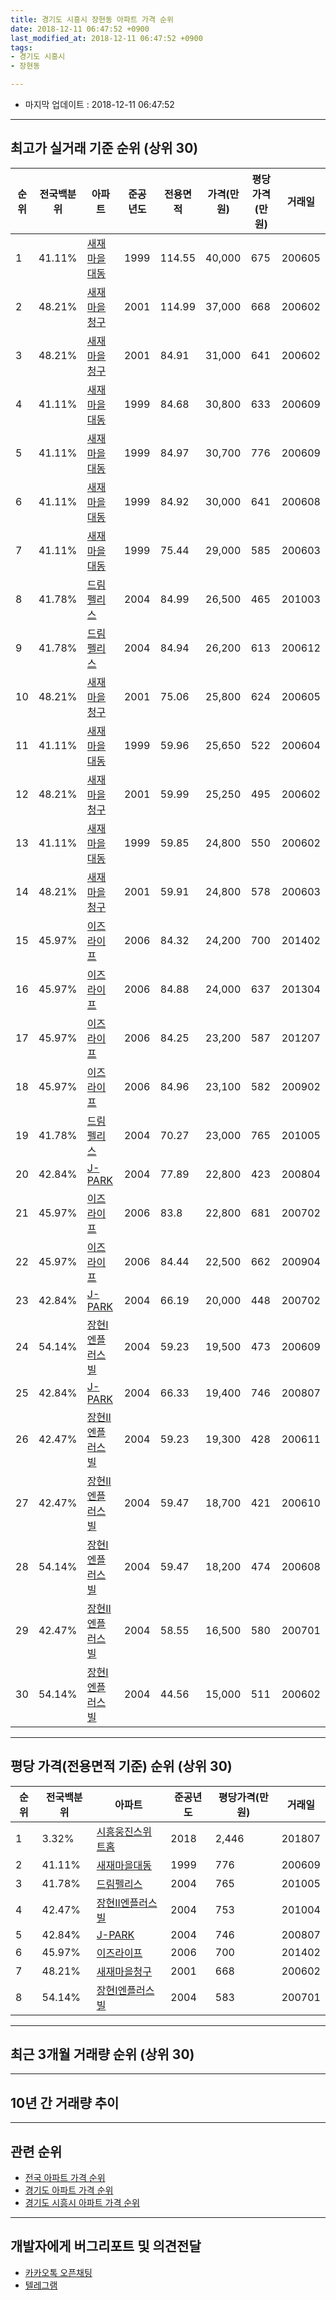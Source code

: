 ```yaml
---
title: 경기도 시흥시 장현동 아파트 가격 순위
date: 2018-12-11 06:47:52 +0900
last_modified_at: 2018-12-11 06:47:52 +0900
tags:
- 경기도 시흥시
- 장현동

---
```


* 마지막 업데이트 : 2018-12-11 06:47:52

---

## 최고가 실거래 기준 순위 (상위 30)


|순위|전국백분위|아파트|준공년도|전용면적|가격(만원)|평당가격(만원)|거래일|
|---|---|---|---|---|---|---|---|
|1|41.11%|[새재마을대동](https://search.naver.com/search.naver?query=%EA%B2%BD%EA%B8%B0%EB%8F%84+%EC%8B%9C%ED%9D%A5%EC%8B%9C+%EC%9E%A5%ED%98%84%EB%8F%99+%EC%83%88%EC%9E%AC%EB%A7%88%EC%9D%84%EB%8C%80%EB%8F%99)|1999|114.55|40,000|675|200605|
|2|48.21%|[새재마을청구](https://search.naver.com/search.naver?query=%EA%B2%BD%EA%B8%B0%EB%8F%84+%EC%8B%9C%ED%9D%A5%EC%8B%9C+%EC%9E%A5%ED%98%84%EB%8F%99+%EC%83%88%EC%9E%AC%EB%A7%88%EC%9D%84%EC%B2%AD%EA%B5%AC)|2001|114.99|37,000|668|200602|
|3|48.21%|[새재마을청구](https://search.naver.com/search.naver?query=%EA%B2%BD%EA%B8%B0%EB%8F%84+%EC%8B%9C%ED%9D%A5%EC%8B%9C+%EC%9E%A5%ED%98%84%EB%8F%99+%EC%83%88%EC%9E%AC%EB%A7%88%EC%9D%84%EC%B2%AD%EA%B5%AC)|2001|84.91|31,000|641|200602|
|4|41.11%|[새재마을대동](https://search.naver.com/search.naver?query=%EA%B2%BD%EA%B8%B0%EB%8F%84+%EC%8B%9C%ED%9D%A5%EC%8B%9C+%EC%9E%A5%ED%98%84%EB%8F%99+%EC%83%88%EC%9E%AC%EB%A7%88%EC%9D%84%EB%8C%80%EB%8F%99)|1999|84.68|30,800|633|200609|
|5|41.11%|[새재마을대동](https://search.naver.com/search.naver?query=%EA%B2%BD%EA%B8%B0%EB%8F%84+%EC%8B%9C%ED%9D%A5%EC%8B%9C+%EC%9E%A5%ED%98%84%EB%8F%99+%EC%83%88%EC%9E%AC%EB%A7%88%EC%9D%84%EB%8C%80%EB%8F%99)|1999|84.97|30,700|776|200609|
|6|41.11%|[새재마을대동](https://search.naver.com/search.naver?query=%EA%B2%BD%EA%B8%B0%EB%8F%84+%EC%8B%9C%ED%9D%A5%EC%8B%9C+%EC%9E%A5%ED%98%84%EB%8F%99+%EC%83%88%EC%9E%AC%EB%A7%88%EC%9D%84%EB%8C%80%EB%8F%99)|1999|84.92|30,000|641|200608|
|7|41.11%|[새재마을대동](https://search.naver.com/search.naver?query=%EA%B2%BD%EA%B8%B0%EB%8F%84+%EC%8B%9C%ED%9D%A5%EC%8B%9C+%EC%9E%A5%ED%98%84%EB%8F%99+%EC%83%88%EC%9E%AC%EB%A7%88%EC%9D%84%EB%8C%80%EB%8F%99)|1999|75.44|29,000|585|200603|
|8|41.78%|[드림펠리스](https://search.naver.com/search.naver?query=%EA%B2%BD%EA%B8%B0%EB%8F%84+%EC%8B%9C%ED%9D%A5%EC%8B%9C+%EC%9E%A5%ED%98%84%EB%8F%99+%EB%93%9C%EB%A6%BC%ED%8E%A0%EB%A6%AC%EC%8A%A4)|2004|84.99|26,500|465|201003|
|9|41.78%|[드림펠리스](https://search.naver.com/search.naver?query=%EA%B2%BD%EA%B8%B0%EB%8F%84+%EC%8B%9C%ED%9D%A5%EC%8B%9C+%EC%9E%A5%ED%98%84%EB%8F%99+%EB%93%9C%EB%A6%BC%ED%8E%A0%EB%A6%AC%EC%8A%A4)|2004|84.94|26,200|613|200612|
|10|48.21%|[새재마을청구](https://search.naver.com/search.naver?query=%EA%B2%BD%EA%B8%B0%EB%8F%84+%EC%8B%9C%ED%9D%A5%EC%8B%9C+%EC%9E%A5%ED%98%84%EB%8F%99+%EC%83%88%EC%9E%AC%EB%A7%88%EC%9D%84%EC%B2%AD%EA%B5%AC)|2001|75.06|25,800|624|200605|
|11|41.11%|[새재마을대동](https://search.naver.com/search.naver?query=%EA%B2%BD%EA%B8%B0%EB%8F%84+%EC%8B%9C%ED%9D%A5%EC%8B%9C+%EC%9E%A5%ED%98%84%EB%8F%99+%EC%83%88%EC%9E%AC%EB%A7%88%EC%9D%84%EB%8C%80%EB%8F%99)|1999|59.96|25,650|522|200604|
|12|48.21%|[새재마을청구](https://search.naver.com/search.naver?query=%EA%B2%BD%EA%B8%B0%EB%8F%84+%EC%8B%9C%ED%9D%A5%EC%8B%9C+%EC%9E%A5%ED%98%84%EB%8F%99+%EC%83%88%EC%9E%AC%EB%A7%88%EC%9D%84%EC%B2%AD%EA%B5%AC)|2001|59.99|25,250|495|200602|
|13|41.11%|[새재마을대동](https://search.naver.com/search.naver?query=%EA%B2%BD%EA%B8%B0%EB%8F%84+%EC%8B%9C%ED%9D%A5%EC%8B%9C+%EC%9E%A5%ED%98%84%EB%8F%99+%EC%83%88%EC%9E%AC%EB%A7%88%EC%9D%84%EB%8C%80%EB%8F%99)|1999|59.85|24,800|550|200602|
|14|48.21%|[새재마을청구](https://search.naver.com/search.naver?query=%EA%B2%BD%EA%B8%B0%EB%8F%84+%EC%8B%9C%ED%9D%A5%EC%8B%9C+%EC%9E%A5%ED%98%84%EB%8F%99+%EC%83%88%EC%9E%AC%EB%A7%88%EC%9D%84%EC%B2%AD%EA%B5%AC)|2001|59.91|24,800|578|200603|
|15|45.97%|[이즈라이프](https://search.naver.com/search.naver?query=%EA%B2%BD%EA%B8%B0%EB%8F%84+%EC%8B%9C%ED%9D%A5%EC%8B%9C+%EC%9E%A5%ED%98%84%EB%8F%99+%EC%9D%B4%EC%A6%88%EB%9D%BC%EC%9D%B4%ED%94%84)|2006|84.32|24,200|700|201402|
|16|45.97%|[이즈라이프](https://search.naver.com/search.naver?query=%EA%B2%BD%EA%B8%B0%EB%8F%84+%EC%8B%9C%ED%9D%A5%EC%8B%9C+%EC%9E%A5%ED%98%84%EB%8F%99+%EC%9D%B4%EC%A6%88%EB%9D%BC%EC%9D%B4%ED%94%84)|2006|84.88|24,000|637|201304|
|17|45.97%|[이즈라이프](https://search.naver.com/search.naver?query=%EA%B2%BD%EA%B8%B0%EB%8F%84+%EC%8B%9C%ED%9D%A5%EC%8B%9C+%EC%9E%A5%ED%98%84%EB%8F%99+%EC%9D%B4%EC%A6%88%EB%9D%BC%EC%9D%B4%ED%94%84)|2006|84.25|23,200|587|201207|
|18|45.97%|[이즈라이프](https://search.naver.com/search.naver?query=%EA%B2%BD%EA%B8%B0%EB%8F%84+%EC%8B%9C%ED%9D%A5%EC%8B%9C+%EC%9E%A5%ED%98%84%EB%8F%99+%EC%9D%B4%EC%A6%88%EB%9D%BC%EC%9D%B4%ED%94%84)|2006|84.96|23,100|582|200902|
|19|41.78%|[드림펠리스](https://search.naver.com/search.naver?query=%EA%B2%BD%EA%B8%B0%EB%8F%84+%EC%8B%9C%ED%9D%A5%EC%8B%9C+%EC%9E%A5%ED%98%84%EB%8F%99+%EB%93%9C%EB%A6%BC%ED%8E%A0%EB%A6%AC%EC%8A%A4)|2004|70.27|23,000|765|201005|
|20|42.84%|[J-PARK](https://search.naver.com/search.naver?query=%EA%B2%BD%EA%B8%B0%EB%8F%84+%EC%8B%9C%ED%9D%A5%EC%8B%9C+%EC%9E%A5%ED%98%84%EB%8F%99+J-PARK)|2004|77.89|22,800|423|200804|
|21|45.97%|[이즈라이프](https://search.naver.com/search.naver?query=%EA%B2%BD%EA%B8%B0%EB%8F%84+%EC%8B%9C%ED%9D%A5%EC%8B%9C+%EC%9E%A5%ED%98%84%EB%8F%99+%EC%9D%B4%EC%A6%88%EB%9D%BC%EC%9D%B4%ED%94%84)|2006|83.8|22,800|681|200702|
|22|45.97%|[이즈라이프](https://search.naver.com/search.naver?query=%EA%B2%BD%EA%B8%B0%EB%8F%84+%EC%8B%9C%ED%9D%A5%EC%8B%9C+%EC%9E%A5%ED%98%84%EB%8F%99+%EC%9D%B4%EC%A6%88%EB%9D%BC%EC%9D%B4%ED%94%84)|2006|84.44|22,500|662|200904|
|23|42.84%|[J-PARK](https://search.naver.com/search.naver?query=%EA%B2%BD%EA%B8%B0%EB%8F%84+%EC%8B%9C%ED%9D%A5%EC%8B%9C+%EC%9E%A5%ED%98%84%EB%8F%99+J-PARK)|2004|66.19|20,000|448|200702|
|24|54.14%|[장현I엔플러스빌](https://search.naver.com/search.naver?query=%EA%B2%BD%EA%B8%B0%EB%8F%84+%EC%8B%9C%ED%9D%A5%EC%8B%9C+%EC%9E%A5%ED%98%84%EB%8F%99+%EC%9E%A5%ED%98%84I%EC%97%94%ED%94%8C%EB%9F%AC%EC%8A%A4%EB%B9%8C)|2004|59.23|19,500|473|200609|
|25|42.84%|[J-PARK](https://search.naver.com/search.naver?query=%EA%B2%BD%EA%B8%B0%EB%8F%84+%EC%8B%9C%ED%9D%A5%EC%8B%9C+%EC%9E%A5%ED%98%84%EB%8F%99+J-PARK)|2004|66.33|19,400|746|200807|
|26|42.47%|[장현II엔플러스빌](https://search.naver.com/search.naver?query=%EA%B2%BD%EA%B8%B0%EB%8F%84+%EC%8B%9C%ED%9D%A5%EC%8B%9C+%EC%9E%A5%ED%98%84%EB%8F%99+%EC%9E%A5%ED%98%84II%EC%97%94%ED%94%8C%EB%9F%AC%EC%8A%A4%EB%B9%8C)|2004|59.23|19,300|428|200611|
|27|42.47%|[장현II엔플러스빌](https://search.naver.com/search.naver?query=%EA%B2%BD%EA%B8%B0%EB%8F%84+%EC%8B%9C%ED%9D%A5%EC%8B%9C+%EC%9E%A5%ED%98%84%EB%8F%99+%EC%9E%A5%ED%98%84II%EC%97%94%ED%94%8C%EB%9F%AC%EC%8A%A4%EB%B9%8C)|2004|59.47|18,700|421|200610|
|28|54.14%|[장현I엔플러스빌](https://search.naver.com/search.naver?query=%EA%B2%BD%EA%B8%B0%EB%8F%84+%EC%8B%9C%ED%9D%A5%EC%8B%9C+%EC%9E%A5%ED%98%84%EB%8F%99+%EC%9E%A5%ED%98%84I%EC%97%94%ED%94%8C%EB%9F%AC%EC%8A%A4%EB%B9%8C)|2004|59.47|18,200|474|200608|
|29|42.47%|[장현II엔플러스빌](https://search.naver.com/search.naver?query=%EA%B2%BD%EA%B8%B0%EB%8F%84+%EC%8B%9C%ED%9D%A5%EC%8B%9C+%EC%9E%A5%ED%98%84%EB%8F%99+%EC%9E%A5%ED%98%84II%EC%97%94%ED%94%8C%EB%9F%AC%EC%8A%A4%EB%B9%8C)|2004|58.55|16,500|580|200701|
|30|54.14%|[장현I엔플러스빌](https://search.naver.com/search.naver?query=%EA%B2%BD%EA%B8%B0%EB%8F%84+%EC%8B%9C%ED%9D%A5%EC%8B%9C+%EC%9E%A5%ED%98%84%EB%8F%99+%EC%9E%A5%ED%98%84I%EC%97%94%ED%94%8C%EB%9F%AC%EC%8A%A4%EB%B9%8C)|2004|44.56|15,000|511|200602|


---

## 평당 가격(전용면적 기준) 순위 (상위 30)


|순위|전국백분위|아파트|준공년도|평당가격(만원)|거래일|
|---|---|---|---|---|---|
|1|3.32%|[시흥웅진스위트홈](https://search.naver.com/search.naver?query=%EA%B2%BD%EA%B8%B0%EB%8F%84+%EC%8B%9C%ED%9D%A5%EC%8B%9C+%EC%9E%A5%ED%98%84%EB%8F%99+%EC%8B%9C%ED%9D%A5%EC%9B%85%EC%A7%84%EC%8A%A4%EC%9C%84%ED%8A%B8%ED%99%88)|2018|2,446|201807|
|2|41.11%|[새재마을대동](https://search.naver.com/search.naver?query=%EA%B2%BD%EA%B8%B0%EB%8F%84+%EC%8B%9C%ED%9D%A5%EC%8B%9C+%EC%9E%A5%ED%98%84%EB%8F%99+%EC%83%88%EC%9E%AC%EB%A7%88%EC%9D%84%EB%8C%80%EB%8F%99)|1999|776|200609|
|3|41.78%|[드림펠리스](https://search.naver.com/search.naver?query=%EA%B2%BD%EA%B8%B0%EB%8F%84+%EC%8B%9C%ED%9D%A5%EC%8B%9C+%EC%9E%A5%ED%98%84%EB%8F%99+%EB%93%9C%EB%A6%BC%ED%8E%A0%EB%A6%AC%EC%8A%A4)|2004|765|201005|
|4|42.47%|[장현II엔플러스빌](https://search.naver.com/search.naver?query=%EA%B2%BD%EA%B8%B0%EB%8F%84+%EC%8B%9C%ED%9D%A5%EC%8B%9C+%EC%9E%A5%ED%98%84%EB%8F%99+%EC%9E%A5%ED%98%84II%EC%97%94%ED%94%8C%EB%9F%AC%EC%8A%A4%EB%B9%8C)|2004|753|201004|
|5|42.84%|[J-PARK](https://search.naver.com/search.naver?query=%EA%B2%BD%EA%B8%B0%EB%8F%84+%EC%8B%9C%ED%9D%A5%EC%8B%9C+%EC%9E%A5%ED%98%84%EB%8F%99+J-PARK)|2004|746|200807|
|6|45.97%|[이즈라이프](https://search.naver.com/search.naver?query=%EA%B2%BD%EA%B8%B0%EB%8F%84+%EC%8B%9C%ED%9D%A5%EC%8B%9C+%EC%9E%A5%ED%98%84%EB%8F%99+%EC%9D%B4%EC%A6%88%EB%9D%BC%EC%9D%B4%ED%94%84)|2006|700|201402|
|7|48.21%|[새재마을청구](https://search.naver.com/search.naver?query=%EA%B2%BD%EA%B8%B0%EB%8F%84+%EC%8B%9C%ED%9D%A5%EC%8B%9C+%EC%9E%A5%ED%98%84%EB%8F%99+%EC%83%88%EC%9E%AC%EB%A7%88%EC%9D%84%EC%B2%AD%EA%B5%AC)|2001|668|200602|
|8|54.14%|[장현I엔플러스빌](https://search.naver.com/search.naver?query=%EA%B2%BD%EA%B8%B0%EB%8F%84+%EC%8B%9C%ED%9D%A5%EC%8B%9C+%EC%9E%A5%ED%98%84%EB%8F%99+%EC%9E%A5%ED%98%84I%EC%97%94%ED%94%8C%EB%9F%AC%EC%8A%A4%EB%B9%8C)|2004|583|200701|


---

## 최근 3개월 거래량 순위 (상위 30)


<div style="width:100%;">
    <canvas id="deal_count_ranking" height="250"></canvas>
</div>


<script>
new Chart(document.getElementById("deal_count_ranking"), {
    type: 'horizontalBar',
    data: {
        labels: ['새재마을청구', '새재마을대동', '장현I엔플러스빌', '장현II엔플러스빌', '이즈라이프'],
        datasets: [{
            label: '실거래 수',
            data: [4, 2, 1, 1, 1],
            borderColor: "rgba(255, 0, 128, 1)",
            backgroundColor: "rgba(255, 0, 128, 0.5)",
            fill: false,
        }]
    },
    options: {
        responsive: true,
        title: {
            display: true,
            text: '최근 3개월 거래량 순위'
        },
        tooltips: {
            mode: 'index',
            intersect: false,
            callbacks: {
                title: function(tooltipItems, data) {
                    return "실거래 수:";
                },
                label: function(tooltipItem, data) {
                    return data.labels[tooltipItem.index] + ": " + tooltipItem.xLabel;
                }
            }
        },
        hover: {
            mode: 'nearest',
            intersect: true
        },
        scales: {
            xAxes: [{
                display: true,
                scaleLabel: {
                    display: true,
                    labelString: '실거래 수'
                },
                ticks: {
                    suggestedMin: 0,
                }
            }],
            yAxes: [{
                display: true,
                ticks: {
                    autoSkip: false,
                    callback: function(value, index, values) {
                        if (value.length > 15)
                            return value.substr(0, 13) + "...";
                        else
                            return value;
                    }
                },
                scaleLabel: {
                    display: false,
                }
            }]
        }
    }
});

</script>


---

## 10년 간 거래량 추이


<div style="width:100%;">
    <canvas id="deal_progress" height="250"></canvas>
</div>

<script>
new Chart(document.getElementById("deal_progress"), {
    type: 'line',
    data: {
        labels: ['200812','200901','200902','200903','200904','200905','200906','200907','200908','200909','200910','200911','200912','201001','201002','201003','201004','201005','201006','201007','201008','201009','201010','201011','201012','201101','201102','201103','201104','201105','201106','201107','201108','201109','201110','201111','201112','201201','201202','201203','201204','201205','201206','201207','201208','201209','201210','201211','201212','201301','201302','201303','201304','201305','201306','201307','201308','201309','201310','201311','201312','201401','201402','201403','201404','201405','201406','201407','201408','201409','201410','201411','201412','201501','201502','201503','201504','201505','201506','201507','201508','201509','201510','201511','201512','201601','201602','201603','201604','201605','201606','201607','201608','201609','201610','201611','201612','201701','201702','201703','201704','201705','201706','201707','201708','201709','201710','201711','201712','201801','201802','201803','201804','201805','201806','201807','201808','201809','201810','201811','201812'],
        datasets: [{
            label: '실거래 수',
            pointRadius: 1,
            data: [1, 2, 6, 7, 15, 21, 11, 12, 8, 12, 5, 9, 6, 5, 7, 7, 2, 2, 1, 7, 6, 3, 16, 8, 7, 8, 6, 13, 11, 7, 3, 8, 8, 15, 8, 6, 8, 3, 3, 5, 5, 6, 6, 3, 2, 3, 6, 5, 5, 2, 3, 9, 12, 9, 8, 7, 12, 13, 7, 7, 7, 10, 9, 4, 7, 16, 9, 10, 12, 19, 10, 9, 9, 11, 12, 12, 11, 11, 10, 13, 4, 12, 12, 11, 4, 1, 9, 9, 10, 8, 6, 13, 15, 12, 14, 7, 5, 4, 10, 16, 12, 11, 19, 26, 10, 3, 5, 9, 9, 6, 8, 4, 3, 7, 4, 6, 5, 11, 8, 1, 0],
            borderColor: "rgba(255, 201, 14, 1)",
            backgroundColor: "rgba(255, 201, 14, 0.5)",
            fill: true,
        }]
    },
    options: {
        responsive: true,
        title: {
            display: true,
            text: '10년간 거래량 추이'
        },
        tooltips: {
            mode: 'index',
            intersect: false,
        },
        hover: {
            mode: 'nearest',
            intersect: true
        },
        scales: {
            xAxes: [{
                display: true,
                scaleLabel: {
                    display: true,
                    labelString: '년/월'
                }
            }],
            yAxes: [{
                display: true,
                ticks: {
                    suggestedMin: 0,
                },
                scaleLabel: {
                    display: true,
                    labelString: '실거래 수'
                }
            }]
        }
    }
});

</script>


---

## 관련 순위

- [전국 아파트 가격 순위](https://inasie.github.io/apt-ranking/전국)
- [경기도 아파트 가격 순위](https://inasie.github.io/apt-ranking/경기도)
- [경기도 시흥시 아파트 가격 순위](https://inasie.github.io/apt-ranking/경기도-시흥시)


---

## 개발자에게 버그리포트 및 의견전달

- [카카오톡 오픈채팅](https://open.kakao.com/o/gLJUAP4)
- [텔레그램](https://t.me/inasie)

